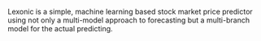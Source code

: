 Lexonic is a simple, machine learning based stock market price predictor using not only a multi-model approach to forecasting but a multi-branch model
for the actual predicting.
